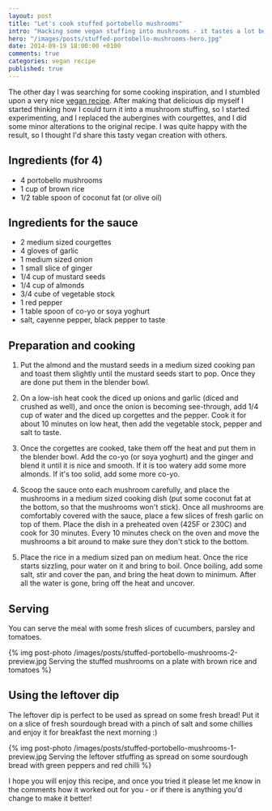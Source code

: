 ```yaml
---
layout: post
title: "Let's cook stuffed portobello mushrooms"
intro: "Hacking some vegan stuffing into mushrooms - it tastes a lot better than it sounds."
hero: "/images/posts/stuffed-portobello-mushrooms-hero.jpg"
date: 2014-09-19 18:00:00 +0100
comments: true
categories: vegan recipe
published: true
---
```


<p class="post-intro">The other day I was searching for some cooking inspiration, and I stumbled upon a very nice <a class="link" href="http://blog.fatfreevegan.com/2008/08/roasted-eggplant-almond-dip.html" target="_blank">vegan recipe</a>. After making that delicious dip myself I started thinking how I could turn it into a mushroom stuffing, so I started experimenting, and I replaced the aubergines with courgettes, and I did some minor alterations to the original recipe. I was quite happy with the result, so I thought I'd share this tasty vegan creation with others.</p>


## Ingredients (for 4)

   * 4 portobello mushrooms
   * 1 cup of brown rice
   * 1/2 table spoon of coconut fat (or olive oil)

## Ingredients for the sauce

   * 2 medium sized courgettes
   * 4 gloves of garlic
   * 1 medium sized onion
   * 1 small slice of ginger
   * 1/4 cup of mustard seeds
   * 1/4 cup of almonds
   * 3/4 cube of vegetable stock
   * 1 red pepper
   * 1 table spoon of co-yo or soya yoghurt
   * salt, cayenne pepper, black pepper to taste

## Preparation and cooking

  1. Put the almond and the mustard seeds in a medium sized cooking pan and toast them slightly until the mustard seeds start to pop. Once they are done put them in the blender bowl.

  2. On a low-ish heat cook the diced up onions and garlic (diced and crushed as well), and once the onion is becoming see-through, add 1/4 cup of water and the diced up corgettes and the pepper. Cook it for about 10 minutes on low heat, then add the vegetable stock, pepper and salt to taste.

  3. Once the corgettes are cooked, take them off the heat and put them in the blender bowl. Add the co-yo (or soya yoghurt) and the ginger and blend it until it is nice and smooth. If it is too watery add some more almonds. If it's too solid, add some more co-yo.

  4. Scoop the sauce onto each mushroom carefully, and place the mushrooms in a medium sized cooking dish (put some coconut fat at the bottom, so that the mushrooms won't stick). Once all mushrooms are comfortably covered with the sauce, place a few slices of fresh garlic on top of them. Place the dish in a preheated oven (425F or 230C) and cook for 30 minutes. Every 10 minutes check on the oven and move the mushrooms a bit around to make sure they don't stick to the bottom.

  5. Place the rice in a medium sized pan on medium heat. Once the rice starts sizzling, pour water on it and bring to boil. Once boiling, add some salt, stir and cover the pan, and bring the heat down to minimum. After all the water is gone, bring off the heat and uncover.

## Serving

You can serve the meal with some fresh slices of cucumbers, parsley and tomatoes.

{% img post-photo /images/posts/stuffed-portobello-mushrooms-2-preview.jpg Serving the stuffed mushrooms on a plate with brown rice and tomatoes %}

## Using the leftover dip

The leftover dip is perfect to be used as spread on some fresh bread! Put it on a slice of fresh sourdough bread with a pinch of salt and some chillies and enjoy it for breakfast the next morning :)

{% img post-photo /images/posts/stuffed-portobello-mushrooms-1-preview.jpg Serving the leftover stfuffing as spread on some sourdough bread with green peppers and red chilli %}

I hope you will enjoy this recipe, and once you tried it please let me know in the comments how it worked out for you - or if there is anything you'd change to make it better!
